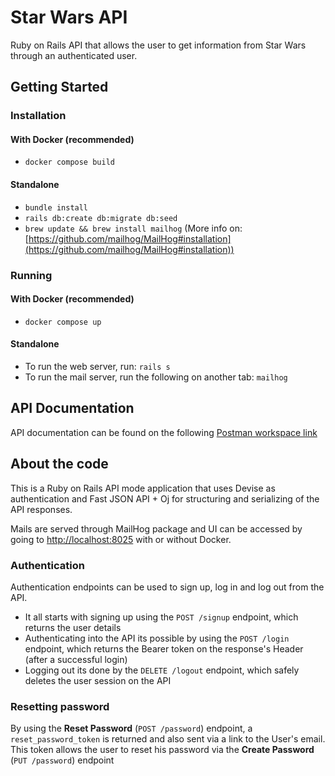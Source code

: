 # Star Wars API

Ruby on Rails API that allows the user to get information from Star Wars through an authenticated user.

## Getting Started

### Installation

#### With Docker (recommended)

- `docker compose build`

#### Standalone

- `bundle install`
- `rails db:create db:migrate db:seed`
- `brew update && brew install mailhog` (More info on: [https://github.com/mailhog/MailHog#installation](https://github.com/mailhog/MailHog#installation))

### Running

#### With Docker (recommended)

- `docker compose up`

#### Standalone

- To run the web server, run: `rails s`
- To run the mail server, run the following on another tab: `mailhog`

## API Documentation

API documentation can be found on the following [Postman workspace link](https://www.postman.com/hepu1308/workspace/star-wars-api/overview)

## About the code

This is a Ruby on Rails API mode application that uses Devise as authentication and Fast JSON API + Oj for structuring and serializing of the API responses.

Mails are served through MailHog package and UI can be accessed by going to [http://localhost:8025](http://localhost:8025) with or without Docker.

### Authentication

Authentication endpoints can be used to sign up, log in and log out from the API.

- It all starts with signing up using the `POST /signup` endpoint, which returns the user details
- Authenticating into the API its possible by using the `POST /login` endpoint, which returns the Bearer token on the response's Header (after a successful login)
- Logging out its done by the `DELETE /logout` endpoint, which safely deletes the user session on the API

### Resetting password

By using the **Reset Password** (`POST /password`) endpoint, a `reset_password_token` is returned and also sent via a link to the User's email.
This token allows the user to reset his password via the **Create Password** (`PUT /password`) endpoint